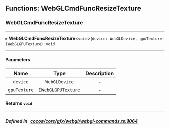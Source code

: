 ## Functions: WebGLCmdFuncResizeTexture

### WebGLCmdFuncResizeTexture


___
▸ **WebGLCmdFuncResizeTexture**<`void`\>(`device: WebGLDevice, gpuTexture: IWebGLGPUTexture`): `void`
___


#### Parameters

| Name | Type | Description |
| :------: | :------: | :------: |
| `device` | `WebGLDevice` | - |
| `gpuTexture` | `IWebGLGPUTexture` | - |

#### Returns `void` 
___


##### Defined in &nbsp;   [cocos/core/gfx/webgl/webgl-commands.ts:1064](https://github.com/cocos-creator/engine/blob/c7bf6b8a9/cocos/core/gfx/webgl/webgl-commands.ts#L1064)&nbsp;
